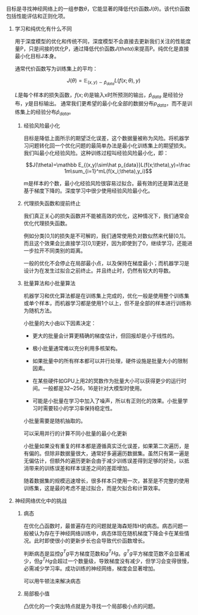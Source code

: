 目标是寻找神经网络上的一组参数$\theta$，它能显著的降低代价函数$J(\theta)$。该代价函数包括性能评估和正则化项。

1. 学习和纯优化有什么不同

    用于深度模型的优化和传统不同，深度模型不会直接去更新我们关注的性能度量P，只是间接的优化P，通过降低代价函数$J(theta)$来提高P。纯优化是直接最小化目标J本身。

    通常代价函数写为训练集上的平均：

    $$J(\theta)=\mathbb E_{(x,y)\sim\hat p_{data}}L(f(x;\theta),y)$$

    $L$是每个样本的损失函数，$f(x;\theta)$是输入x时所预测的输出，$\hat p_{data}$ 是经验分布，$y$是目标输出。 通常我们更希望的最小化全部的数据分布$p_{data}$，而不是训练集上的经验分布$\hat p_{data}$。

    1. 经验风险最小化

        目标是降低上面所示的期望泛化误差，这个数据量被称为风险。将机器学习问题转化回一个优化问题的最简单办法是最小化训练集上的期望损失。我们叫最小化经验风险。这种训练过程叫经验风险最小化，即：

        $$J(\theta)=\mathbb E_{(x,y)\sim\hat p_{data}}L(f(x;\theta),y)=\frac 1m\sum_{i=1}^mL(f(x_i;\theta),y_i)$$

        m是样本的个数，最小化经验风险很容易过拟合。最有效的还是算法还是基于梯度下降的。深度学习中很少使用经验风险最小化。

    2. 代理损失函数和提前终止

        我们真正关心的损失函数并不能被高效的优化，这种情况下，我们通常会优化代理损失函数。

        例如分类[0,1]的损失是不可解的，我们通常使用负对数似然来代替[0,1]。而且这个效果会比直接学习[0,1]更好，因为即使到了0，继续学习，还能进一步拉开不同类别的距离。

        一般的优化不会停止在局部最小点，以及保持在梯度最小；而机器学习是设计为在发生过拟合之前终止。并且终止时，仍然有较大的导数。

    3. 批量算法和小批量算法

        机器学习和优化算法都是在训练集上完成的，优化一般是使用整个训练集或单个样本，而机器学习都是使用1个以上，但不是全部的样本进行训练称为随机方法。

        小批量的大小由以下因素决定：

        - 更大的批量会计算更精确的梯度估计，但回报却是小于线性的。

        - 极小批量通常难以充分利用多核架构。

        - 如果批量中的所有样本都可以并行处理，硬件设施是批量大小的限制因素。

        - 在某些硬件如GPU上用2的冥数作为批量大小可以获得更少的运行时间。一般都是32~256，16是针对大模型时使用。

        - 可能是小批量在学习中加入了噪声，所以有正则化的效果。小批量学习时需要较小的学习率保持稳定性。

        小批量需要是随机抽取的。

        可以采用并行的计算不同小批量的最小化更新

        小批量如果没有重复的样本都是遵循真实泛化误差，如果第二次遍历，是有偏的。但除非数据量很大，通常好多遍遍历数据集。虽然只有第一遍是无偏估计，但额外的遍历更新会由于减少训练误差得到足够的好处，以抵消带来的训练误差和样本误差之间的差距增加。

        随着数据集的规模迅速增长，很多样本只使用一次，甚至是不完整的使用训练集，这是最的考虑不是过拟合，而是欠拟合和计算效率。

1. 神经网络优化中的挑战

    1. 病态

        在优化凸函数时，最普遍存在的问题就是海森矩阵H的病态。病态问题一般被认为存在于神经网络训练中，病态体现在随机梯度下降会卡在某些情况。此时即使很小的更新步长也会导致代价函数增长。

        判断病态是监控$g^Tg$平方梯度范数和$g^THg$。$g^Tg$平方梯度范数不会显著减少，但$g^THg$会超过一个数量级，导致梯度没有减少，但学习会变得很慢，必需减少学习率。成功训练的神经网络，梯度会显著增加。

        可以用牛顿法来解决病态

    2. 局部极小值

        凸优化的一个突出特点就是为寻找一个局部极小点的问题。

